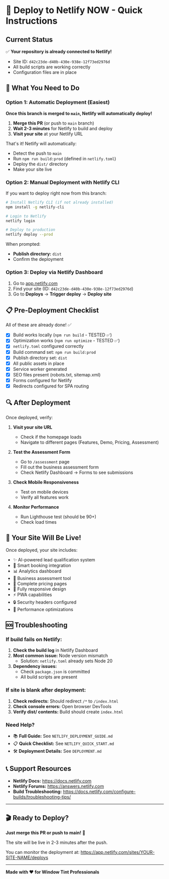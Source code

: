 # 🚀 Deploy to Netlify NOW - Quick Instructions

## Current Status
✅ **Your repository is already connected to Netlify!**
- Site ID: `d42c23de-d40b-430e-938e-12f73ed2976d`
- All build scripts are working correctly
- Configuration files are in place

## 🎯 What You Need to Do

### Option 1: Automatic Deployment (Easiest)

**Once this branch is merged to `main`, Netlify will automatically deploy!**

1. **Merge this PR** (or push to `main` branch)
2. **Wait 2-3 minutes** for Netlify to build and deploy
3. **Visit your site** at your Netlify URL

That's it! Netlify will automatically:
- Detect the push to `main`
- Run `npm run build:prod` (defined in `netlify.toml`)
- Deploy the `dist/` directory
- Make your site live

### Option 2: Manual Deployment with Netlify CLI

If you want to deploy right now from this branch:

```bash
# Install Netlify CLI (if not already installed)
npm install -g netlify-cli

# Login to Netlify
netlify login

# Deploy to production
netlify deploy --prod
```

When prompted:
- **Publish directory:** `dist`
- Confirm the deployment

### Option 3: Deploy via Netlify Dashboard

1. Go to [app.netlify.com](https://app.netlify.com)
2. Find your site (ID: `d42c23de-d40b-430e-938e-12f73ed2976d`)
3. Go to **Deploys** → **Trigger deploy** → **Deploy site**

## 📋 Pre-Deployment Checklist

All of these are already done! ✅

- [x] Build works locally (`npm run build` - TESTED ✅)
- [x] Optimization works (`npm run optimize` - TESTED ✅)
- [x] `netlify.toml` configured correctly
- [x] Build command set: `npm run build:prod`
- [x] Publish directory set: `dist`
- [x] All public assets in place
- [x] Service worker generated
- [x] SEO files present (robots.txt, sitemap.xml)
- [x] Forms configured for Netlify
- [x] Redirects configured for SPA routing

## 🔍 After Deployment

Once deployed, verify:

1. **Visit your site URL**
   - Check if the homepage loads
   - Navigate to different pages (Features, Demo, Pricing, Assessment)
   
2. **Test the Assessment Form**
   - Go to `/assessment` page
   - Fill out the business assessment form
   - Check Netlify Dashboard → Forms to see submissions

3. **Check Mobile Responsiveness**
   - Test on mobile devices
   - Verify all features work

4. **Monitor Performance**
   - Run Lighthouse test (should be 90+)
   - Check load times

## 🎉 Your Site Will Be Live!

Once deployed, your site includes:
- ✨ AI-powered lead qualification system
- 📅 Smart booking integration
- 📊 Analytics dashboard
- 🎯 Business assessment tool
- 💼 Complete pricing pages
- 📱 Fully responsive design
- ⚡ PWA capabilities
- 🔒 Security headers configured
- 🚀 Performance optimizations

## 🆘 Troubleshooting

### If build fails on Netlify:

1. **Check the build log** in Netlify Dashboard
2. **Most common issue:** Node version mismatch
   - Solution: `netlify.toml` already sets Node 20
3. **Dependency issues:**
   - Check `package.json` is committed
   - All build scripts are present

### If site is blank after deployment:

1. **Check redirects:** Should redirect `/*` to `/index.html`
2. **Check console errors:** Open browser DevTools
3. **Verify dist/ contents:** Build should create `index.html`

### Need Help?

- 📚 **Full Guide:** See `NETLIFY_DEPLOYMENT_GUIDE.md`
- 📋 **Quick Checklist:** See `NETLIFY_QUICK_START.md`
- 🛠️ **Deployment Details:** See `DEPLOYMENT.md`

## 📞 Support Resources

- **Netlify Docs:** https://docs.netlify.com
- **Netlify Forums:** https://answers.netlify.com
- **Build Troubleshooting:** https://docs.netlify.com/configure-builds/troubleshooting-tips/

---

## 🎬 Ready to Deploy?

**Just merge this PR or push to main!** 🚀

The site will be live in 2-3 minutes after the push.

You can monitor the deployment at:
https://app.netlify.com/sites/YOUR-SITE-NAME/deploys

---

**Made with ❤️ for Window Tint Professionals**
